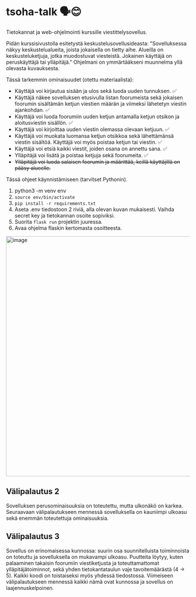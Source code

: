 # tsoha-talk 🗣️😊
Tietokannat ja web-ohjelmointi kurssille viestittelysovellus.

Pidän kurssisivustolla esitetystä keskustelusovellusideasta: "Sovelluksessa näkyy keskustelualueita, joista jokaisella on tietty aihe. Alueilla on keskusteluketjuja, jotka muodostuvat viesteistä. Jokainen käyttäjä on peruskäyttäjä tai ylläpitäjä." Ohjelmani on ymmärtääkseni muunnelma yllä olevasta kuvauksesta.

Tässä tarkemmin ominaisuudet (otettu materiaalista):

- Käyttäjä voi kirjautua sisään ja ulos sekä luoda uuden tunnuksen. ✅
- Käyttäjä näkee sovelluksen etusivulla listan foorumeista sekä jokaisen foorumin sisältämän ketjun viestien määrän ja viimeksi lähetetyn viestin ajankohdan. ✅
- Käyttäjä voi luoda foorumiin uuden ketjun antamalla ketjun otsikon ja aloitusviestin sisällön. ✅
- Käyttäjä voi kirjoittaa uuden viestin olemassa olevaan ketjuun. ✅
- Käyttäjä voi muokata luomansa ketjun otsikkoa sekä lähettämänsä viestin sisältöä. Käyttäjä voi myös poistaa ketjun tai viestin. ✅
- Käyttäjä voi etsiä kaikki viestit, joiden osana on annettu sana. ✅
- Ylläpitäjä voi lisätä ja poistaa ketjuja sekä foorumeita. ✅
- ~~Ylläpitäjä voi luoda salaisen foorumin ja määrittää, keillä käyttäjillä on pääsy alueelle.~~


Tässä ohjeet käynnistämiseen (tarvitset Pythonin).

1. python3 -m venv env
2. `source env/bin/activate`
3. `pip install -r requirements.txt`
4. Aseta .env tiedostoon 2 riviä, alla olevan kuvan mukaisesti. Vaihda secret key  ja tietokannan osoite sopiviksi.
5. Suorita `flask run` projektin juuressa.
6. Avaa ohjelma flaskin kertomasta osoitteesta.

<img width="657" alt="image" src="https://github.com/user-attachments/assets/0a6a79bd-9497-4c3a-8b20-aceaa6d45fe1">


## Välipalautus 2

Sovelluksen perusominaisuuksia on toteutettu, mutta ulkonäkö on karkea. Seuraavaan välipalautukseen mennessä sovelluksella on kauniimpi ulkoasu sekä enemmän toteutettuja ominaisuuksia.

## Välipalautus 3

Sovellus on erinomaisessa kunnossa: suurin osa suunnitelluista toiminnoista on toteuttu ja sovelluksella on mukavampi ulkoasu. Puutteita löytyy, kuten palaaminen takaisin foorumiin viestiketjusta ja toteuttamattomat ylläpitäjätoiminnot, sekä yhden tietokantataulun vaje tavoitemäärästä (4 -> 5). Kaikki koodi on toistaiseksi myös yhdessä tiedostossa. Viimeiseen välipalautukseen mennessä kaikki nämä ovat kunnossa ja sovellus on laajennuskelpoinen.
